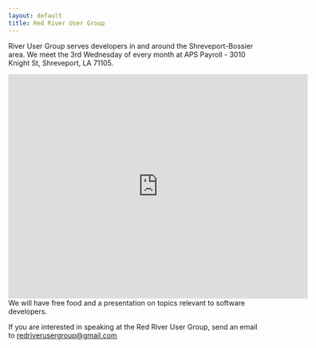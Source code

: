 ```yaml
---
layout: default
title: Red River User Group
---
```

River User Group serves developers in and around the Shreveport-Bossier area. We meet the 3rd Wednesday of every month at APS Payroll - 3010 Knight St, Shreveport, LA 71105.
<iframe src="https://www.google.com/maps/embed?pb=!1m18!1m12!1m3!1d1413.0608784107908!2d-93.7047564021121!3d32.480686691321885!2m3!1f0!2f0!3f0!3m2!1i1024!2i768!4f13.1!3m3!1m2!1s0x8636cd3181425755%3A0x3509ca06b909e219!2sAPS%20Payroll!5e0!3m2!1sen!2sus!4v1575410043035!5m2!1sen!2sus" width="600" height="450" frameborder="0" style="border:0;" allowfullscreen=""></iframe>
We will have free food and a presentation on topics relevant to software developers.

If you are interested in speaking at the Red River User Group, send an email to [redriverusergroup@gmail.com](mailto:redriverusergroup@gmail.com)
